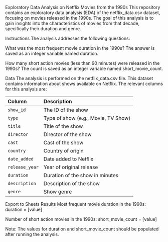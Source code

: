 Exploratory Data Analysis on Netflix Movies from the 1990s
This repository contains an exploratory data analysis (EDA) of the netflix_data.csv dataset, focusing on movies released in the 1990s. The goal of this analysis is to gain insights into the characteristics of movies from that decade, specifically their duration and genre.

Instructions
The analysis addresses the following questions:

What was the most frequent movie duration in the 1990s? The answer is saved as an integer variable named duration.

How many short action movies (less than 90 minutes) were released in the 1990s? The count is saved as an integer variable named short_movie_count.

Data
The analysis is performed on the netflix_data.csv file. This dataset contains information about shows available on Netflix. The relevant columns for this analysis are:

| Column | Description |
| :--- | :--- |
| `show_id` | The ID of the show |
| `type` | Type of show (e.g., Movie, TV Show) |
| `title` | Title of the show |
| `director` | Director of the show |
| `cast` | Cast of the show |
| `country` | Country of origin |
| `date_added` | Date added to Netflix |
| `release_year` | Year of original release |
| `duration` | Duration of the show in minutes |
| `description` | Description of the show |
| `genre` | Show genre |

Export to Sheets
Results
Most frequent movie duration in the 1990s: duration = [value]

Number of short action movies in the 1990s: short_movie_count = [value]

Note: The values for duration and short_movie_count should be populated after running the analysis.